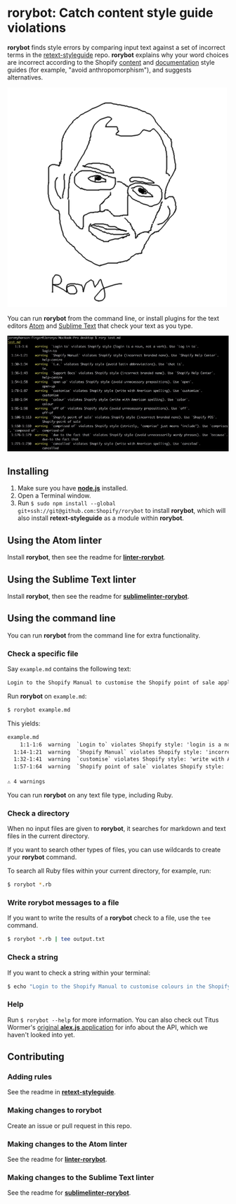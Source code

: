 # rorybot: Catch content style guide violations

**rorybot** finds style errors by comparing input text against a set of incorrect terms in the [retext-styleguide](https://github.com/Shopify/retext-styleguide) repo. **rorybot** explains why your word choices are incorrect according to the Shopify [content](https://styleguide.myshopify.com/content/) and [documentation](https://vault.shopify.com/Documentation/Documentation-Style-Guide) style guides (for example, "avoid anthropomorphism"), and suggests alternatives.

![rorybot logo](rorybotlogo.png)

You can run **rorybot** from the command line, or install plugins for the text editors [Atom](https://github.com/Shopify/linter-rorybot) and [Sublime Text](https://github.com/Shopify/sublimelinter-rorybot) that check your text as you type.

![rorybot command line screenshot](rorybot-cmd-screenshot.jpg)

## Installing

1. Make sure you have [**node.js**](https://nodejs.org/en/download/) installed.
2. Open a Terminal window.
3. Run ```$ sudo npm install --global git+ssh://git@github.com:Shopify/rorybot``` to install **rorybot**, which will also install **retext-styleguide** as a module within **rorybot**.

## Using the Atom linter

Install **rorybot**, then see the readme for [**linter-rorybot**](https://github.com/Shopify/linter-rorybot).

## Using the Sublime Text linter

Install **rorybot**, then see the readme for [**sublimelinter-rorybot**](https://github.com/Shopify/sublimelinter-rorybot).

## Using the command line

You can run **rorybot** from the command line for extra functionality.

### Check a specific file

Say `example.md` contains the following text:

```md
Login to the Shopify Manual to customise the Shopify point of sale application. 
```

Run **rorybot** on `example.md`:

```sh
$ rorybot example.md
```

This yields:

```txt
example.md
    1:1-1:6  warning  `Login to` violates Shopify style: 'login is a noun, not a verb.' Use `Log into`.              login-to
  1:14-1:21  warning  `Shopify Manual` violates Shopify style: 'incorrect branded name.' Use `Shopify Help Center`.  help-centre
  1:32-1:41  warning  `customise` violates Shopify style: 'write with American spelling.' Use `customize`.           customise
  1:57-1:64  warning  `Shopify point of sale` violates Shopify style: 'incorrect branded name.' Use `Shopify POS`.   Shopify-point of sale

⚠ 4 warnings
```

You can run **rorybot** on any text file type, including Ruby.

### Check a directory

When no input files are given to **rorybot**, it searches for markdown and text files in the current directory.

If you want to search other types of files, you can use wildcards to create your **rorybot** command.

To search all Ruby files within your current directory, for example, run:

```sh
$ rorybot *.rb
```
### Write rorybot messages to a file

If you want to write the results of a **rorybot** check to a file, use the `tee` command.

```sh
$ rorybot *.rb | tee output.txt
```

### Check a string

If you want to check a string within your terminal:

```sh
$ echo "Login to the Shopify Manual to customise colours in the Shopify point of sale application." | rorybot
```

### Help

Run `$ rorybot --help` for more information. You can also check out Titus Wormer's [original **alex.js** application](https://github.com/wooorm/alex) for info about the API, which we haven't looked into yet.

## Contributing

### Adding rules

See the readme in [**retext-styleguide**](https://github.com/Shopify/retext-styleguide).

### Making changes to rorybot

Create an issue or pull request in this repo.

### Making changes to the Atom linter

See the readme for [**linter-rorybot**](https://github.com/Shopify/linter-rorybot).

### Making changes to the Sublime Text linter

See the readme for [**sublimelinter-rorybot**](https://github.com/Shopify/sublimelinter-rorybot).
